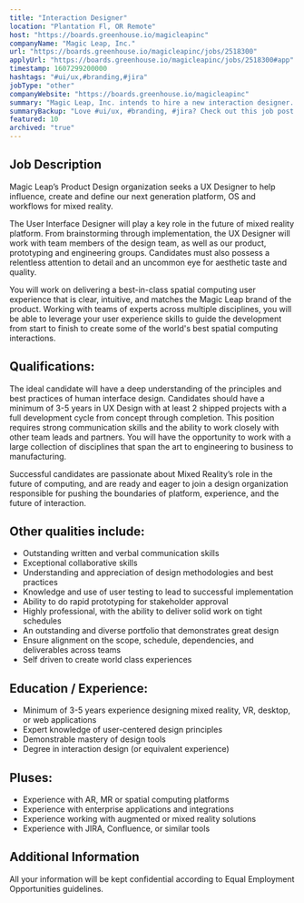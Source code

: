 ```yaml
---
title: "Interaction Designer"
location: "Plantation Fl, OR Remote"
host: "https://boards.greenhouse.io/magicleapinc"
companyName: "Magic Leap, Inc."
url: "https://boards.greenhouse.io/magicleapinc/jobs/2518300"
applyUrl: "https://boards.greenhouse.io/magicleapinc/jobs/2518300#app"
timestamp: 1607299200000
hashtags: "#ui/ux,#branding,#jira"
jobType: "other"
companyWebsite: "https://boards.greenhouse.io/magicleapinc"
summary: "Magic Leap, Inc. intends to hire a new interaction designer. If you have 3-5 years in UX Design with at least 2 shipped projects with a full development cycle from concept through completion, consider applying."
summaryBackup: "Love #ui/ux, #branding, #jira? Check out this job post!"
featured: 10
archived: "true"
---
```


## Job Description

Magic Leap’s Product Design organization seeks a UX Designer to help influence, create and define our next generation platform, OS and workflows for mixed reality. 

The User Interface Designer will play a key role in the future of mixed reality platform. From brainstorming through implementation, the UX Designer will work with team members of the design team, as well as our product, prototyping and engineering groups. Candidates must also possess a relentless attention to detail and an uncommon eye for aesthetic taste and quality. 

You will work on delivering a best-in-class spatial computing user experience that is clear, intuitive, and matches the Magic Leap brand of the product. Working with teams of experts across multiple disciplines, you will be able to leverage your user experience skills to guide the development from start to finish to create some of the world's best spatial computing interactions.

## Qualifications:

The ideal candidate will have a deep understanding of the principles and best practices of human interface design. Candidates should have a minimum of 3-5 years in UX Design with at least 2 shipped projects with a full development cycle from concept through completion. This position requires strong communication skills and the ability to work closely with other team leads and partners. You will have the opportunity to work with a large collection of disciplines that span the art to engineering to business to manufacturing. 

Successful candidates are passionate about Mixed Reality’s role in the future of computing, and are ready and eager to join a design organization responsible for pushing the boundaries of platform, experience, and the future of interaction.

## Other qualities include:

*   Outstanding written and verbal communication skills
*   Exceptional collaborative skills
*   Understanding and appreciation of design methodologies and best practices
*   Knowledge and use of user testing to lead to successful implementation
*   Ability to do rapid prototyping for stakeholder approval
*   Highly professional, with the ability to deliver solid work on tight schedules
*   An outstanding and diverse portfolio that demonstrates great design
*   Ensure alignment on the scope, schedule, dependencies, and deliverables across teams
*   Self driven to create world class experiences

## Education / Experience:

*   Minimum of 3-5 years experience designing mixed reality, VR, desktop, or web applications
*   Expert knowledge of user-centered design principles
*   Demonstrable mastery of design tools
*   Degree in interaction design (or equivalent experience)

## Pluses:

*   Experience with AR, MR or spatial computing platforms
*   Experience with enterprise applications and integrations
*   Experience working with augmented or mixed reality solutions
*   Experience with JIRA, Confluence, or similar tools

## Additional Information

All your information will be kept confidential according to Equal Employment Opportunities guidelines.
